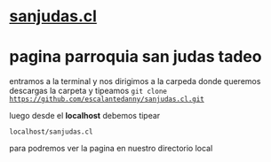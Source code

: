 # <a href="www.sanjudas.cl">sanjudas.cl</a>
<h1>pagina parroquia san judas tadeo</h1>


entramos a la terminal y nos dirigimos a la carpeda donde queremos descargas la carpeta y tipeamos
<code>git clone https://github.com/escalantedanny/sanjudas.cl.git </code>

luego desde el <strong>localhost</strong> debemos tipear

<code>localhost/sanjudas.cl</code>

para podremos ver la pagina en nuestro directorio local
